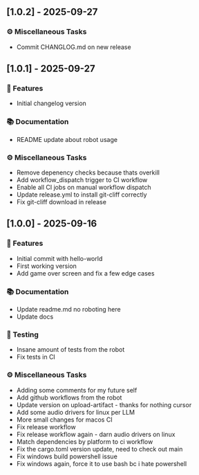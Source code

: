 ## [1.0.2] - 2025-09-27

### ⚙️ Miscellaneous Tasks

- Commit CHANGLOG.md on new release
## [1.0.1] - 2025-09-27

### 🚀 Features

- Initial changelog version

### 📚 Documentation

- README update about robot usage

### ⚙️ Miscellaneous Tasks

- Remove depenency checks because thats overkill
- Add workflow_dispatch trigger to CI workflow
- Enable all CI jobs on manual workflow dispatch
- Update release.yml to install git-cliff correctly
- Fix git-cliff download in release
## [1.0.0] - 2025-09-16

### 🚀 Features

- Initial commit with hello-world
- First working version
- Add game over screen and fix a few edge cases

### 📚 Documentation

- Update readme.md no roboting here
- Update docs

### 🧪 Testing

- Insane amount of tests from the robot
- Fix tests in CI

### ⚙️ Miscellaneous Tasks

- Adding some comments for my future self
- Add github workflows from the robot
- Update version on upload-artifact - thanks for nothing cursor
- Add some audio drivers for linux per LLM
- More small changes for macos CI
- Fix release workflow
- Fix release workflow again - darn audio drivers on linux
- Match dependencies by platform to ci workflow
- Fix the cargo.toml version update, need to check out main
- Fix windows build powershell issue
- Fix windows again, force it to use bash bc i hate powershell
